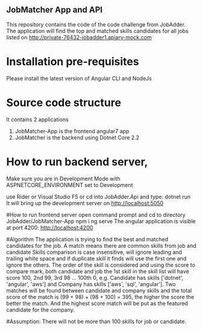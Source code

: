 
## JobMatcher App and API

This repository contains the code of the code challenge from JobAdder.
The application will find the top and matched skills candidates for all jobs listed on 
http://private-76432-jobadder1.apiary-mock.com
 

# Installation pre-requisites
Please install the latest version of Angular CLI and NodeJs

# Source code structure
It contains 2 applications
 1. JobMatcher-App is the frontend angular7 app 
 2. JobMatcher is the backend using Dotnet Core 2.2 

 
# How to run backend server, 
Make sure you are in Development Mode with ASPNETCORE_ENVIRONMENT set to Development

use Rider or Visual Studio F5 
or cd into JobAdder.Api and type:
    dotnet run     
It will bring up the development server on [http://localhost:5050](http://localhost:5050)

#How to run frontend server
open command prompt and cd to directory JobAdder/JobMatcher-App
npm i
ng serve
The angular application is visible at port 4200: [http://localhost:4200](http://localhost:4200)

#Algorithm
The application is trying to find the best and matched candidates for the job.
A match means there are common skills from job and candidate
Skills comparison is case insensitive, will ignore leading and trailing white space
and if duplicate skill it finds will use the first one and ignore the others.
The order of the skill is considered and using the score to compare mark,
both candidate and job the 1st skill in the skill list will have score 100, 2nd
99, 3rd 98 ... 100th 0, e.g.  Candidate has skills ['dotnet', 'angular', 'aws']
and Company has skills ['aws', 'sql', 'angular']. Two matches will be found between 
candidate and company skills and the total score of the match is (99 + 98) + (98 + 100) = 395,
the higher the score the better the match. And the highest
score match will be put as the featured candidate for the company.

#Assumption:
There will not be more than 100 skills for job or candidate.
